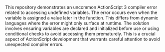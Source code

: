 This repository demonstrates an uncommon ActionScript 3 compiler error related to accessing undefined variables.  The error occurs even when the variable is assigned a value later in the function. This differs from dynamic languages where the error might only surface at runtime. The solution involves ensuring variables are declared and initialized before use or using conditional checks to avoid accessing them prematurely.  This is a crucial aspect of ActionScript development that warrants careful attention to avoid unexpected compiler errors.